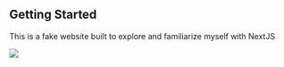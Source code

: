 ## Getting Started

This is a fake website built to explore and familiarize myself with NextJS

<img src="/fake-site-screenshot.png"></img>